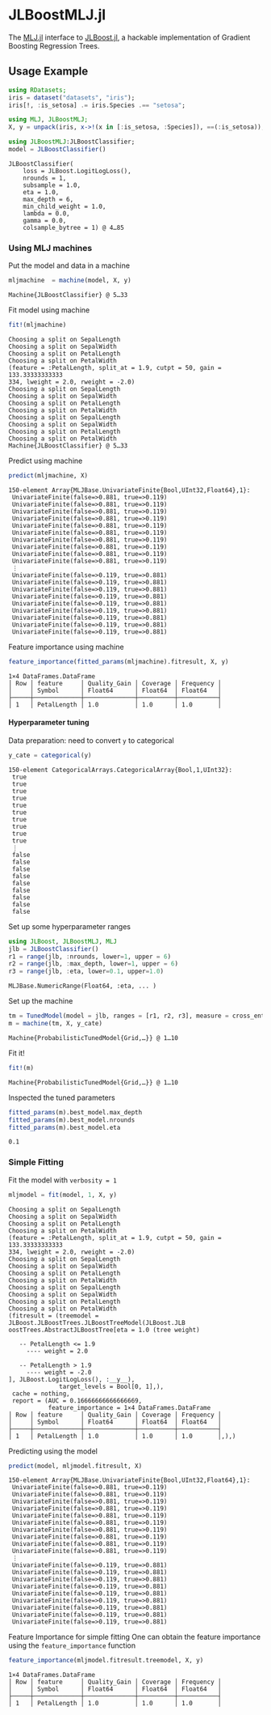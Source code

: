 # JLBoostMLJ.jl

The [MLJ.jl](https://github.com/alan-turing-institute/MLJ.jl) interface to [JLBoost.jl](https://github.com/xiaodaigh/JLBoost.jl), a hackable implementation of Gradient Boosting Regression Trees.


## Usage Example

````julia
using RDatasets;
iris = dataset("datasets", "iris");
iris[!, :is_setosa] .= iris.Species .== "setosa";

using MLJ, JLBoostMLJ;
X, y = unpack(iris, x->!(x in [:is_setosa, :Species]), ==(:is_setosa));

using JLBoostMLJ:JLBoostClassifier;
model = JLBoostClassifier()
````


````
JLBoostClassifier(
    loss = JLBoost.LogitLogLoss(),
    nrounds = 1,
    subsample = 1.0,
    eta = 1.0,
    max_depth = 6,
    min_child_weight = 1.0,
    lambda = 0.0,
    gamma = 0.0,
    colsample_bytree = 1) @ 4…85
````





### Using MLJ machines

Put the model and data in a machine

````julia
mljmachine  = machine(model, X, y)
````


````
Machine{JLBoostClassifier} @ 5…33
````





Fit model using machine

````julia
fit!(mljmachine)
````


````
Choosing a split on SepalLength
Choosing a split on SepalWidth
Choosing a split on PetalLength
Choosing a split on PetalWidth
(feature = :PetalLength, split_at = 1.9, cutpt = 50, gain = 133.33333333333
334, lweight = 2.0, rweight = -2.0)
Choosing a split on SepalLength
Choosing a split on SepalWidth
Choosing a split on PetalLength
Choosing a split on PetalWidth
Choosing a split on SepalLength
Choosing a split on SepalWidth
Choosing a split on PetalLength
Choosing a split on PetalWidth
Machine{JLBoostClassifier} @ 5…33
````





Predict using machine

````julia
predict(mljmachine, X)
````


````
150-element Array{MLJBase.UnivariateFinite{Bool,UInt32,Float64},1}:
 UnivariateFinite(false=>0.881, true=>0.119)
 UnivariateFinite(false=>0.881, true=>0.119)
 UnivariateFinite(false=>0.881, true=>0.119)
 UnivariateFinite(false=>0.881, true=>0.119)
 UnivariateFinite(false=>0.881, true=>0.119)
 UnivariateFinite(false=>0.881, true=>0.119)
 UnivariateFinite(false=>0.881, true=>0.119)
 UnivariateFinite(false=>0.881, true=>0.119)
 UnivariateFinite(false=>0.881, true=>0.119)
 UnivariateFinite(false=>0.881, true=>0.119)
 ⋮                                          
 UnivariateFinite(false=>0.119, true=>0.881)
 UnivariateFinite(false=>0.119, true=>0.881)
 UnivariateFinite(false=>0.119, true=>0.881)
 UnivariateFinite(false=>0.119, true=>0.881)
 UnivariateFinite(false=>0.119, true=>0.881)
 UnivariateFinite(false=>0.119, true=>0.881)
 UnivariateFinite(false=>0.119, true=>0.881)
 UnivariateFinite(false=>0.119, true=>0.881)
 UnivariateFinite(false=>0.119, true=>0.881)
````





Feature importance using machine

````julia
feature_importance(fitted_params(mljmachine).fitresult, X, y)
````


````
1×4 DataFrames.DataFrame
│ Row │ feature     │ Quality_Gain │ Coverage │ Frequency │
│     │ Symbol      │ Float64      │ Float64  │ Float64   │
├─────┼─────────────┼──────────────┼──────────┼───────────┤
│ 1   │ PetalLength │ 1.0          │ 1.0      │ 1.0       │
````





#### Hyperparameter tuning

Data preparation: need to convert `y` to categorical

````julia
y_cate = categorical(y)
````


````
150-element CategoricalArrays.CategoricalArray{Bool,1,UInt32}:
 true 
 true 
 true 
 true 
 true 
 true 
 true 
 true 
 true 
 true 
 ⋮    
 false
 false
 false
 false
 false
 false
 false
 false
 false
````





Set up some hyperparameter ranges

````julia
using JLBoost, JLBoostMLJ, MLJ
jlb = JLBoostClassifier()
r1 = range(jlb, :nrounds, lower=1, upper = 6)
r2 = range(jlb, :max_depth, lower=1, upper = 6)
r3 = range(jlb, :eta, lower=0.1, upper=1.0)
````


````
MLJBase.NumericRange(Float64, :eta, ... )
````





Set up the machine
````julia
tm = TunedModel(model = jlb, ranges = [r1, r2, r3], measure = cross_entropy)
m = machine(tm, X, y_cate)
````


````
Machine{ProbabilisticTunedModel{Grid,…}} @ 1…10
````





Fit it!
````julia
fit!(m)
````


````
Machine{ProbabilisticTunedModel{Grid,…}} @ 1…10
````





Inspected the tuned parameters
````julia
fitted_params(m).best_model.max_depth
fitted_params(m).best_model.nrounds
fitted_params(m).best_model.eta
````


````
0.1
````





### Simple Fitting

Fit the model with `verbosity = 1`
````julia
mljmodel = fit(model, 1, X, y)
````


````
Choosing a split on SepalLength
Choosing a split on SepalWidth
Choosing a split on PetalLength
Choosing a split on PetalWidth
(feature = :PetalLength, split_at = 1.9, cutpt = 50, gain = 133.33333333333
334, lweight = 2.0, rweight = -2.0)
Choosing a split on SepalLength
Choosing a split on SepalWidth
Choosing a split on PetalLength
Choosing a split on PetalWidth
Choosing a split on SepalLength
Choosing a split on SepalWidth
Choosing a split on PetalLength
Choosing a split on PetalWidth
(fitresult = (treemodel = JLBoost.JLBoostTrees.JLBoostTreeModel(JLBoost.JLB
oostTrees.AbstractJLBoostTree[eta = 1.0 (tree weight)

   -- PetalLength <= 1.9
     ---- weight = 2.0

   -- PetalLength > 1.9
     ---- weight = -2.0
], JLBoost.LogitLogLoss(), :__y__),
              target_levels = Bool[0, 1],),
 cache = nothing,
 report = (AUC = 0.16666666666666669,
           feature_importance = 1×4 DataFrames.DataFrame
│ Row │ feature     │ Quality_Gain │ Coverage │ Frequency │
│     │ Symbol      │ Float64      │ Float64  │ Float64   │
├─────┼─────────────┼──────────────┼──────────┼───────────┤
│ 1   │ PetalLength │ 1.0          │ 1.0      │ 1.0       │,),)
````




Predicting using the model

````julia
predict(model, mljmodel.fitresult, X)
````


````
150-element Array{MLJBase.UnivariateFinite{Bool,UInt32,Float64},1}:
 UnivariateFinite(false=>0.881, true=>0.119)
 UnivariateFinite(false=>0.881, true=>0.119)
 UnivariateFinite(false=>0.881, true=>0.119)
 UnivariateFinite(false=>0.881, true=>0.119)
 UnivariateFinite(false=>0.881, true=>0.119)
 UnivariateFinite(false=>0.881, true=>0.119)
 UnivariateFinite(false=>0.881, true=>0.119)
 UnivariateFinite(false=>0.881, true=>0.119)
 UnivariateFinite(false=>0.881, true=>0.119)
 UnivariateFinite(false=>0.881, true=>0.119)
 ⋮                                          
 UnivariateFinite(false=>0.119, true=>0.881)
 UnivariateFinite(false=>0.119, true=>0.881)
 UnivariateFinite(false=>0.119, true=>0.881)
 UnivariateFinite(false=>0.119, true=>0.881)
 UnivariateFinite(false=>0.119, true=>0.881)
 UnivariateFinite(false=>0.119, true=>0.881)
 UnivariateFinite(false=>0.119, true=>0.881)
 UnivariateFinite(false=>0.119, true=>0.881)
 UnivariateFinite(false=>0.119, true=>0.881)
````





Feature Importance for simple fitting
One can obtain the feature importance using the `feature_importance` function

````julia
feature_importance(mljmodel.fitresult.treemodel, X, y)
````


````
1×4 DataFrames.DataFrame
│ Row │ feature     │ Quality_Gain │ Coverage │ Frequency │
│     │ Symbol      │ Float64      │ Float64  │ Float64   │
├─────┼─────────────┼──────────────┼──────────┼───────────┤
│ 1   │ PetalLength │ 1.0          │ 1.0      │ 1.0       │
````


